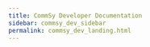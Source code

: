 ```yaml
---
title: CommSy Developer Documentation
sidebar: commsy_dev_sidebar
permalink: commsy_dev_landing.html
---
```


